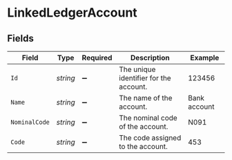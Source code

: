 # LinkedLedgerAccount


## Fields

| Field                                  | Type                                   | Required                               | Description                            | Example                                |
| -------------------------------------- | -------------------------------------- | -------------------------------------- | -------------------------------------- | -------------------------------------- |
| `Id`                                   | *string*                               | :heavy_minus_sign:                     | The unique identifier for the account. | 123456                                 |
| `Name`                                 | *string*                               | :heavy_minus_sign:                     | The name of the account.               | Bank account                           |
| `NominalCode`                          | *string*                               | :heavy_minus_sign:                     | The nominal code of the account.       | N091                                   |
| `Code`                                 | *string*                               | :heavy_minus_sign:                     | The code assigned to the account.      | 453                                    |